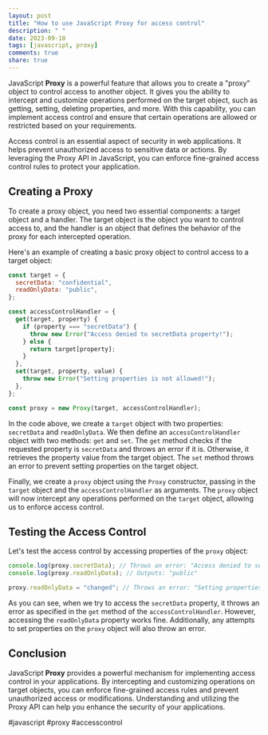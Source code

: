 ```yaml
---
layout: post
title: "How to use JavaScript Proxy for access control"
description: " "
date: 2023-09-18
tags: [javascript, proxy]
comments: true
share: true
---
```


JavaScript **Proxy** is a powerful feature that allows you to create a "proxy" object to control access to another object. It gives you the ability to intercept and customize operations performed on the target object, such as getting, setting, deleting properties, and more. With this capability, you can implement access control and ensure that certain operations are allowed or restricted based on your requirements.

Access control is an essential aspect of security in web applications. It helps prevent unauthorized access to sensitive data or actions. By leveraging the Proxy API in JavaScript, you can enforce fine-grained access control rules to protect your application.

## Creating a Proxy

To create a proxy object, you need two essential components: a target object and a handler. The target object is the object you want to control access to, and the handler is an object that defines the behavior of the proxy for each intercepted operation.

Here's an example of creating a basic proxy object to control access to a target object:

```javascript
const target = {
  secretData: "confidential",
  readOnlyData: "public",
};

const accessControlHandler = {
  get(target, property) {
    if (property === "secretData") {
      throw new Error("Access denied to secretData property!");
    } else {
      return target[property];
    }
  },
  set(target, property, value) {
    throw new Error("Setting properties is not allowed!");
  },
};

const proxy = new Proxy(target, accessControlHandler);
```

In the code above, we create a `target` object with two properties: `secretData` and `readOnlyData`. We then define an `accessControlHandler` object with two methods: `get` and `set`. The `get` method checks if the requested property is `secretData` and throws an error if it is. Otherwise, it retrieves the property value from the target object. The `set` method throws an error to prevent setting properties on the target object.

Finally, we create a `proxy` object using the `Proxy` constructor, passing in the `target` object and the `accessControlHandler` as arguments. The `proxy` object will now intercept any operations performed on the `target` object, allowing us to enforce access control.

## Testing the Access Control

Let's test the access control by accessing properties of the `proxy` object:

```javascript
console.log(proxy.secretData); // Throws an error: "Access denied to secretData property!"
console.log(proxy.readOnlyData); // Outputs: "public"

proxy.readOnlyData = "changed"; // Throws an error: "Setting properties is not allowed!"
```

As you can see, when we try to access the `secretData` property, it throws an error as specified in the `get` method of the `accessControlHandler`. However, accessing the `readOnlyData` property works fine. Additionally, any attempts to set properties on the `proxy` object will also throw an error.

## Conclusion

JavaScript **Proxy** provides a powerful mechanism for implementing access control in your applications. By intercepting and customizing operations on target objects, you can enforce fine-grained access rules and prevent unauthorized access or modifications. Understanding and utilizing the Proxy API can help you enhance the security of your applications.

#javascript #proxy #accesscontrol